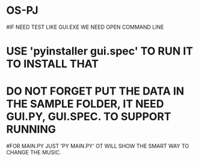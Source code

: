 # OS-PJ
#IF NEED TEST LIKE GUI.EXE WE NEED OPEN COMMAND LINE
# USE 'pyinstaller gui.spec' TO RUN IT TO INSTALL THAT 
# DO NOT FORGET PUT THE DATA IN THE SAMPLE FOLDER, IT NEED GUI.PY, GUI.SPEC. TO SUPPORT RUNNING
#FOR MAIN.PY JUST 'PY MAIN.PY' OT WILL SHOW THE SMART WAY TO CHANGE THE MUSIC.
